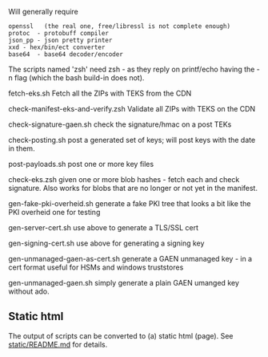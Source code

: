 Will generally require

	openssl   (the real one, free/libressl is not complete enough)
	protoc	- protobuff compiler
	json_pp	- json pretty printer
	xxd	- hex/bin/ect converter
	base64	- base64 decoder/encoder

The scripts named 'zsh' need zsh - as they reply on printf/echo having the -n flag (which the bash build-in does not).

fetch-eks.sh
	Fetch all the ZIPs with TEKS from the CDN

check-manifest-eks-and-verify.zsh
	Validate all ZIPs with TEKS on the CDN

check-signature-gaen.sh
	check the signature/hmac on a post TEKs

check-posting.sh
	post a generated set of keys; will post keys with the date in them.

post-payloads.sh
	post one or more key files

check-eks.zsh
	given one or more blob hashes - fetch each and check signature. Also
	works for blobs that are no longer or not yet in the manifest.
	
gen-fake-pki-overheid.sh
	generate a fake PKI tree that looks a bit like the PKI overheid one
	for testing

gen-server-cert.sh
	use above to generate a TLS/SSL cert

gen-signing-cert.sh
	use above for generating a signing key

gen-unmanaged-gaen-as-cert.sh
	generate a GAEN unmanaged key - in a cert format useful for HSMs and
	windows truststores

gen-unmanaged-gaen.sh
	simply generate a plain GAEN umanged key without ado.

## Static html
The output of scripts can be converted to (a) static html (page).
See [static/README.md](static/README.md) for details.

